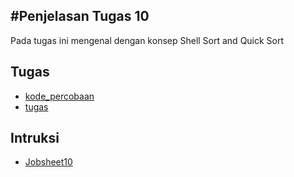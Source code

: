 #Penjelasan Tugas 10
--------------------

Pada tugas ini mengenal dengan konsep Shell Sort and Quick Sort 


Tugas
-----

* [kode_percobaan](./kode_percobaan/)
* [tugas](./tugas/)


Intruksi
--------

* [Jobsheet10](../Intruksi/)
